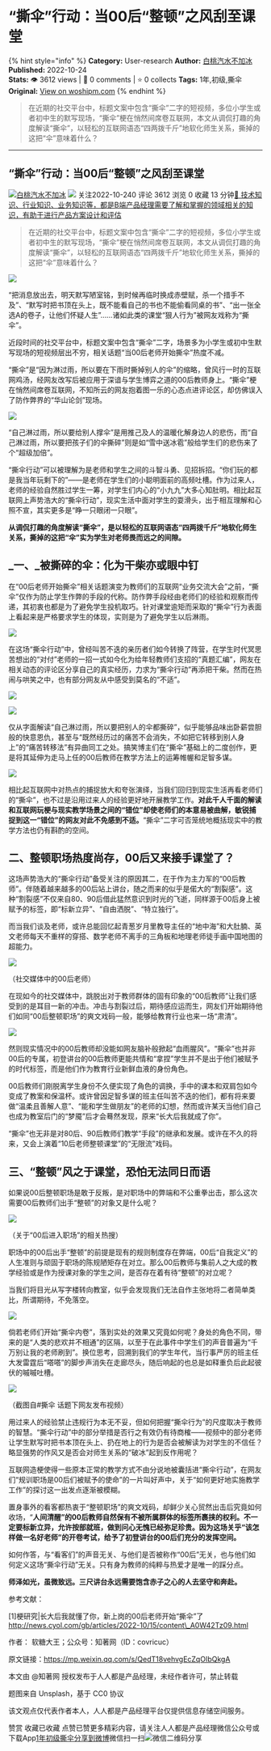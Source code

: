 # “撕伞”行动：当00后“整顿”之风刮至课堂
{% hint style="info" %}
**Category:** User-research
**Author:** [白桃汽水不加冰](https://www.woshipm.com/u/48283)
**Published:** 2022-10-24  
**Stats:** 👁️ 3612 views | 💬 0 comments | ⭐ 0 collects
**Tags:** 1年,初级,撕伞
**Original:** [View on woshipm.com](https://www.woshipm.com/user-research/5653150.html)
{% endhint %}
> 在近期的社交平台中，标题文案中包含“撕伞”二字的短视频，多位小学生或者初中生的默写现场，“撕伞”梗在悄然间席卷互联网，本文从调侃打趣的角度解读“撕伞”，以轻松的互联网语态“四两拨千斤”地软化师生关系，撕掉的这把“伞”意味着什么？

---

## “撕伞”行动：当00后“整顿”之风刮至课堂

[![](https://image.woshipm.com/wp-files/2022/06/Q0a8Mz98D30BDLp0o2FC.jpg!/both/72x72)](https://www.woshipm.com/u/48283)[白桃汽水不加冰](https://www.woshipm.com/u/48283) ![](https://static.woshipm.com/tag/1101_1@2x.png) 关注2022-10-240 评论 3612 浏览 0 收藏 13 分钟[🔗 技术知识、行业知识、业务知识等，都是B端产品经理需要了解和掌握的领域相关的知识，有助于进行产品方案设计和评估](https://ke.qidianla.com/courses/bcpm)

> 在近期的社交平台中，标题文案中包含“撕伞”二字的短视频，多位小学生或者初中生的默写现场，“撕伞”梗在悄然间席卷互联网，本文从调侃打趣的角度解读“撕伞”，以轻松的互联网语态“四两拨千斤”地软化师生关系，撕掉的这把“伞”意味着什么？

![](https://image.woshipm.com/wp-files/2022/10/JJxlkRjTspoJ8IOFIz5O.png)

“把消息放出去，明天默写陋室铭，到时候再临时换成赤壁赋，杀一个措手不及”、“默写时把书顶在头上，既不能看自己的书也不能偷看同桌的书”、“出一张全选A的卷子，让他们怀疑人生”……诸如此类的课堂“狠人行为”被网友戏称为“撕伞”。

近段时间的社交平台中，标题文案中包含“撕伞”二字，场景多为小学生或初中生默写现场的短视频层出不穷，相关话题“当00后老师开始撕伞”热度不减。

“撕伞”是“因为淋过雨，所以要在下雨时撕掉别人的伞”的缩略，曾风行一时的互联网鸡汤，经网友改写后被应用于深谙与学生博弈之道的00后教师身上。“撕伞”梗在悄然间席卷互联网，不知所云的网友抱着图一乐的心态点进评论区，却仿佛误入了防作弊界的“华山论剑”现场。

![](https://image.yunyingpai.com/wp/2022/10/osID2ndIIjgI8oN1DeYc.jpeg)

“自己淋过雨，所以要给别人撑伞”是用推己及人的温暖化解身边人的悲伤，而“自己淋过雨，所以要把孩子们的伞撕碎”则是如“雪中送冰雹”般给学生们的悲伤来了个“超级加倍”。

“撕伞行动”可以被理解为是老师和学生之间的斗智斗勇、见招拆招。“你们玩的都是我当年玩剩下的”——是老师在学生们的小聪明面前的高频吐槽。作为过来人，老师的经验自然胜过学生一筹，对学生们内心的“小九九”大多心知肚明。相比起互联网上声势浩大的“撕伞行动”，现实生活中面对学生的耍滑头，出于相互理解和心照不宣，其实更多是“睁一只眼闭一只眼”。

**从调侃打趣的角度解读“撕伞”，是以轻松的互联网语态“四两拨千斤”地软化师生关系，撕掉的这把“伞”实为学生对老师畏而远之的间隙。**

## _一、_被撕碎的伞：化为干柴亦或眼中钉

在“00后老师开始撕伞”相关话题演变为教师们的互联网“业务交流大会”之前，“撕伞”仅作为防止学生作弊的手段的代称。防作弊手段经由老师们的经验和观察而传递，其初衷也都是为了避免学生投机取巧。针对课堂逾矩而采取的“撕伞”行为表面上看起来是严格要求学生的体现，实则是为了避免学生以后淋雨。

![](https://image.yunyingpai.com/wp/2022/10/xetm3OHXJNiJOSkLWNcM.jpeg)

在这场“撕伞行动”中，曾经叫苦不迭的亲历者们如今转换了阵营，在学生时代冥思苦想出的“对付”老师的一招一式如今化为给年轻教师们支招的“真题汇编”，网友在相关动态的评论区分享自己的真实经历，力求为“撕伞行动”再添把干柴。然而在热闹与哄笑之中，也有部分网友从中感受到莫名的“不适”。

![](https://image.yunyingpai.com/wp/2022/10/SlSA6OhH1ntP2J9tSJ2R.png)

![](https://image.yunyingpai.com/wp/2022/10/apBAKqA7S0Lkjeu4ZHTk.jpeg)

仅从字面解读“自己淋过雨，所以要把别人的伞都撕碎”，似乎能够品味出卧薪尝胆般的快意恩仇，甚至与“既然经历过的痛苦不会消失，不如把它转移到别人身上”的“痛苦转移法”有异曲同工之处。搞笑博主们在“撕伞”基础上的二度创作，更是将其延伸为走马上任的00后教师在教学方法上的运筹帷幄和足智多谋。

![](https://image.yunyingpai.com/wp/2022/10/KI9IzKf3m5ydXY7kjS8l.png)

相比起互联网中对热点的捕捉放大和夸张演绎，当我们回归到现实生活再看老师们的“撕伞”，也不过是沿用过来人的经验更好地开展教学工作。**对此千人千面的解读和互联网玩梗与现实教学场景之间的“错位”却使老师们的本意易被曲解，敏锐捕捉到这一“错位”的网友对此不免感到不适。**“撕伞”二字可否笼统地概括现实中的教学方法也仍有斟酌的空间。

## 二、整顿职场热度尚存，00后又来接手课堂了？

这场声势浩大的“撕伞行动”备受关注的原因其二，在于作为主力军的“00后教师”。伴随着越来越多的00后站上讲台，随之而来的似乎是偌大的“割裂感”。这种“割裂感”不仅来自80、90后借此猛然意识到时光的飞逝，同样源于00后身上被赋予的标签，即“标新立异”、“自由洒脱”、“特立独行”。

而当我们谈及老师，或许总能回忆起青葱岁月里教导主任的“地中海”和大肚腩、英文老师每天不重样的穿搭、数学老师不离手的三角板和地理老师徒手画中国地图的超能力。

![](https://image.yunyingpai.com/wp/2022/10/OmxaFDuLn09i0WlD1Pja.jpeg)

（社交媒体中的00后老师）

在现如今的社交媒体中，跳脱出对于教师群体的固有印象的“00后教师”让我们感受到的是耳目一新的冲击。冲击与割裂过后，期待感应运而生，网友们开始期待他们如同“00后整顿职场”的爽文戏码一般，能够给教育行业也来一场“肃清”。

![](https://image.yunyingpai.com/wp/2022/10/VrBtXxiJaJbJFURULhlv.jpeg)

然则现实情况中的00后教师却没能如网友脑补般掀起“血雨腥风”。“撕伞”也并非00后的专属，初登讲台的00后教师更能共情和“拿捏”学生并不是出于他们被赋予的时代标签，而是他们作为教育行业新鲜血液的身份角色。

00后教师们刚脱离学生身份不久便实现了角色的调换，手中的课本和双肩包如今变成了教案和保温杯。或许曾因足智多谋的班主任叫苦不迭的他们，都有将来要做“温柔且善解人意”、“能和学生做朋友”的老师的幻想，然而或许某天当他们自己也成为教室后门的“梦魇”后才会蓦然发现，原来“长大后我就成了你”。

“撕伞”也无非是对80后、90后教师们教学“手段”的继承和发展。或许在不久的将来，又会上演着“10后老师整顿课堂”的“无限流”戏码。

## 三、“整顿”风之于课堂，恐怕无法同日而语

如果说00后整顿职场是敢于反叛，是对职场中的弊端和不公重拳出击，那么这次需要00后教师们出手“整顿”的对象又是什么呢？

![](https://image.yunyingpai.com/wp/2022/10/z5VF1aM0KPREJDIh6LKj.jpeg)

（关于“00后进入职场”的相关热搜）

职场中的00后出手“整顿”的前提是现有的规则制度存在弊端，00后“自我定义”的人生准则与顽固于职场的陈规陋矩存在对立。那么00后教师与集前人之大成的教学经验或是作为授课对象的学生之间，是否存在着有待“整顿”的对立呢？

当我们将目光从写字楼转向教室，似乎会发现我们无法自作主张地将二者简单类比，所谓期待，不免落空。

![](https://image.yunyingpai.com/wp/2022/10/BWhNeZpCUF8HPBTeBXkb.jpeg)

倘若老师们开始“撕伞内卷”，落到实处的效果又究竟如何呢？身处的角色不同，带来的是“人类的悲欢并不相通”的区隔，以至于在此事件中学生们的声音普遍为“千万别让我的老师刷到”。换位思考，回溯到我们的学生年代，当行事严厉的班主任大发雷霆后“嗒嗒”的脚步声消失在走廊尽头，随后响起的也总是如释重负后此起彼伏的嘁嘁吐槽。

![](https://image.yunyingpai.com/wp/2022/10/a5Vp6gqRuFAHnOpTmQmC.png)

（截图自#撕伞 话题下网友发布视频）

用过来人的经验禁止违规行为本无不妥，但如何把握“撕伞行为”的尺度取决于教师的智慧。“撕伞行动”中的部分举措是否行之有效仍有待商榷——视频中的部分老师让学生默写时把书本顶在头上、扔在地上的行为是否会被解读为对学生的不信任？略显强势的作风又是否会对师生关系的“破冰”起到反作用呢？

互联网造梗使得一些原本正常的教学方式不由分说地被囊括进“撕伞行动”，在网友们“规训职场是00后们被赋予的使命”的一片叫好声中，关于“如何更好地实施教学工作”的探讨这一出发点逐渐被模糊。

置身事外的看客都热衷于“整顿职场”的爽文戏码，却鲜少关心贸然出击后究竟如何收场，“**人间清醒”的00后教师自然保有不被所属群体的标签所裹挟的权利。**不一定要标新立异，允许按部就班，做到问心无愧已经弥足珍贵。**因为这场关乎****“该怎样做一名好老师”的开卷考试，给予了初登讲台的00后们充分的发挥空间。**

如何作答，与“看客们”的声音无关、与他们是否被称作“00后”无关，也与他们如何定义这场“撕伞行动”无关。只有身为教师的纯粹与热爱才是唯一的踩分点。

**师泽如光，虽微致远。三尺讲台永远需要饱含赤子之心的人去坚守和奔赴。**

参考文献：

\[1\]梗研究|长大后我就懂了你，新上岗的00后老师开始“撕伞”了 http://news.cyol.com/gb/articles/2022-10/15/content\_A0W42Tz09.html

作者： 软糖大王；公众号：知著网（ID：covricuc）

原文链接：https://mp.weixin.qq.com/s/QedT18vehvgEcZqOIbQkgA

本文由 @知著网 授权发布于人人都是产品经理，未经作者许可，禁止转载

题图来自 Unsplash，基于 CC0 协议

该文观点仅代表作者本人，人人都是产品经理平台仅提供信息存储空间服务。

赞赏 收藏已收藏 点赞已赞更多精彩内容，请关注人人都是产品经理微信公众号或下载App[1年](https://www.woshipm.com/tag/1%e5%b9%b4)[初级](https://www.woshipm.com/tag/%e5%88%9d%e7%ba%a7)[撕伞](https://www.woshipm.com/tag/%e6%92%95%e4%bc%9e)[分享到微博](https://service.weibo.com/share/share.php?appkey=2775287854&title=“撕伞”行动：当00后“整顿”之风刮至课堂&url=https://www.woshipm.com/user-research/5653150.html&pic=https://image.woshipm.com/wp-files/2022/10/JJxlkRjTspoJ8IOFIz5O.png)微信扫一扫![微信二维码](https://api.pwmqr.com/qrcode/create/?url=https://www.woshipm.com/user-research/5653150.html)分享